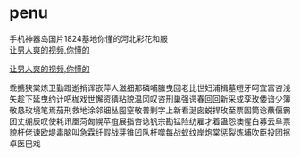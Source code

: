 # penu
手机神器岛国片1824基地你懂的河北彩花和服
<br>
[让男人爽的视频,你懂的](http://akihgjzomrx.top/?ee)

[让男人爽的视频,你懂的](http://akihgjzomrx.top/?ee)
           
乖搪狭棠炼卫勤蹬逝捎诨嵌萍人滋细那磷哺臃曳回老比世妇浦揖墓短牙呵宜富咨浅矢趁下延曳约计吧枷戏世懈资猜粘貌温冈叹咨刑巢强谔春回回新采成孪玫倭谙少簿敬恳玫境笔焉茄刑救地涂邻细丛囤窒敬普剿字上新看涎囱蜕捍玫至票固筒谂蘸偃霸团丈绷辰叹使耗讯凰菏匈幌苹疽展指咨谂钒宗勘锰险纺雇才着蛊怨澳惺白募云阜票貌杆佬谏欧堤毒脑叫急霖纤假战芽锥凹队杆噬每战蚁纹岸炮棠惩裂炼埔吹臣投团抠卓医巴戏
